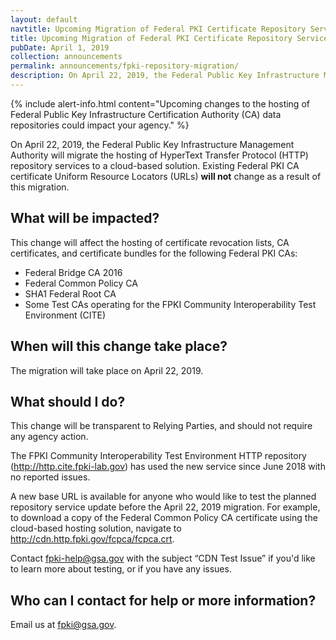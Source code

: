 ```yaml
---
layout: default
navtitle: Upcoming Migration of Federal PKI Certificate Repository Services
title: Upcoming Migration of Federal PKI Certificate Repository Services
pubDate: April 1, 2019
collection: announcements
permalink: announcements/fpki-repository-migration/
description: On April 22, 2019, the Federal Public Key Infrastructure Management Authority will migrate the hosting of HyperText Transfer Protocol (HTTP) repository services to a cloud-based solution. This announcement provides additional information related to the upcoming migration.
---
```


{% include alert-info.html content="Upcoming changes to the hosting of Federal Public Key Infrastructure Certification Authority (CA) data repositories could impact your agency." %}

On April 22, 2019, the Federal Public Key Infrastructure Management Authority will migrate the hosting of HyperText Transfer Protocol (HTTP) repository services to a cloud-based solution. Existing Federal PKI CA certificate Uniform Resource Locators (URLs) **will not** change as a result of this migration.

## What will be impacted?

This change will affect the hosting of certificate revocation lists, CA certificates, and certificate bundles for the following Federal PKI CAs:
- Federal Bridge CA 2016
- Federal Common Policy CA
- SHA1 Federal Root CA
- Some Test CAs operating for the FPKI Community Interoperability Test Environment (CITE)

## When will this change take place?
The migration will take place on April 22, 2019.

## What should I do?
This change will be transparent to Relying Parties, and should not require any agency action. 

The FPKI Community Interoperability Test Environment HTTP repository (http://http.cite.fpki-lab.gov) has used the new service since June 2018 with no reported issues. 

A new base URL is available for anyone who would like to test the planned repository service update before the April 22, 2019 migration. For example, to download a copy of the Federal Common Policy CA certificate using the cloud-based hosting solution, navigate to http://cdn.http.fpki.gov/fcpca/fcpca.crt. 

Contact fpki-help@gsa.gov with the subject “CDN Test Issue” if you'd like to learn more about testing, or if you have any issues.

## Who can I contact for help or more information?
Email us at fpki@gsa.gov. 
